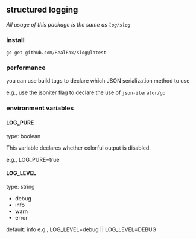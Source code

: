 ## structured logging
_All usage of this package is the same as `log/slog`_

### install
```shell
go get github.com/RealFax/slog@latest
```

### performance
you can use build tags to declare which JSON serialization method to use

e.g., use the jsoniter flag to declare the use of `json-iterator/go`

### environment variables

#### LOG_PURE
type: boolean

This variable declares whether colorful output is disabled.

e.g., LOG_PURE=true

#### LOG_LEVEL
type: string

- debug
- info
- warn
- error

default: info
e.g., LOG_LEVEL=debug || LOG_LEVEL=DEBUG
